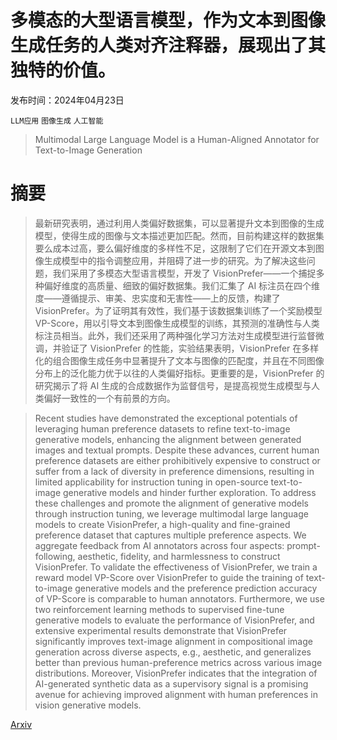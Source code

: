 # 多模态的大型语言模型，作为文本到图像生成任务的人类对齐注释器，展现出了其独特的价值。

发布时间：2024年04月23日

`LLM应用` `图像生成` `人工智能`

> Multimodal Large Language Model is a Human-Aligned Annotator for Text-to-Image Generation

# 摘要

> 最新研究表明，通过利用人类偏好数据集，可以显著提升文本到图像的生成模型，使得生成的图像与文本描述更加匹配。然而，目前构建这样的数据集要么成本过高，要么偏好维度的多样性不足，这限制了它们在开源文本到图像生成模型中的指令调整应用，并阻碍了进一步的研究。为了解决这些问题，我们采用了多模态大型语言模型，开发了 VisionPrefer——一个捕捉多种偏好维度的高质量、细致的偏好数据集。我们汇集了 AI 标注员在四个维度——遵循提示、审美、忠实度和无害性——上的反馈，构建了 VisionPrefer。为了证明其有效性，我们基于该数据集训练了一个奖励模型 VP-Score，用以引导文本到图像生成模型的训练，其预测的准确性与人类标注员相当。此外，我们还采用了两种强化学习方法对生成模型进行监督微调，并验证了 VisionPrefer 的性能，实验结果表明，VisionPrefer 在多样化的组合图像生成任务中显著提升了文本与图像的匹配度，并且在不同图像分布上的泛化能力优于以往的人类偏好指标。更重要的是，VisionPrefer 的研究揭示了将 AI 生成的合成数据作为监督信号，是提高视觉生成模型与人类偏好一致性的一个有前景的方向。

> Recent studies have demonstrated the exceptional potentials of leveraging human preference datasets to refine text-to-image generative models, enhancing the alignment between generated images and textual prompts. Despite these advances, current human preference datasets are either prohibitively expensive to construct or suffer from a lack of diversity in preference dimensions, resulting in limited applicability for instruction tuning in open-source text-to-image generative models and hinder further exploration. To address these challenges and promote the alignment of generative models through instruction tuning, we leverage multimodal large language models to create VisionPrefer, a high-quality and fine-grained preference dataset that captures multiple preference aspects. We aggregate feedback from AI annotators across four aspects: prompt-following, aesthetic, fidelity, and harmlessness to construct VisionPrefer. To validate the effectiveness of VisionPrefer, we train a reward model VP-Score over VisionPrefer to guide the training of text-to-image generative models and the preference prediction accuracy of VP-Score is comparable to human annotators. Furthermore, we use two reinforcement learning methods to supervised fine-tune generative models to evaluate the performance of VisionPrefer, and extensive experimental results demonstrate that VisionPrefer significantly improves text-image alignment in compositional image generation across diverse aspects, e.g., aesthetic, and generalizes better than previous human-preference metrics across various image distributions. Moreover, VisionPrefer indicates that the integration of AI-generated synthetic data as a supervisory signal is a promising avenue for achieving improved alignment with human preferences in vision generative models.

[Arxiv](https://arxiv.org/abs/2404.15100)